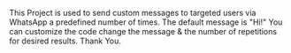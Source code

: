 This Project is used to send custom messages to targeted users via WhatsApp a predefined number of times.
The default message is "Hi!"
You can customize the code change the message & the number of repetitions for desired results.
Thank You.
